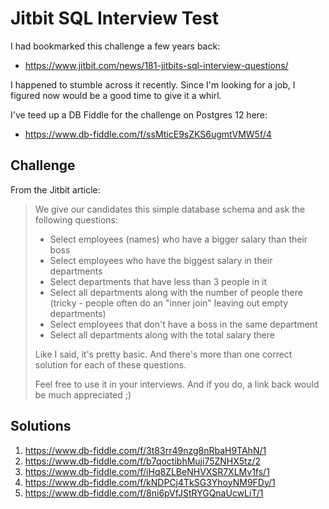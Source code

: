 # Jitbit SQL Interview Test
I had bookmarked this challenge a few years back:

- https://www.jitbit.com/news/181-jitbits-sql-interview-questions/

I happened to stumble across it recently. Since I'm looking for a job, I figured now would be a good time to give it a whirl.

I've teed up a DB Fiddle for the challenge on Postgres 12 here:

- https://www.db-fiddle.com/f/ssMticE9sZKS6ugmtVMW5f/4


## Challenge
From the Jitbit article:

>We give our candidates this simple database schema and ask the following questions:
>
>- Select employees (names) who have a bigger salary than their boss
>- Select employees who have the biggest salary in their departments
>- Select departments that have less than 3 people in it
>- Select all departments along with the number of people there (tricky - people often do an "inner join" leaving out empty departments)
>- Select employees that don't have a boss in the same department
>- Select all departments along with the total salary there
>
>Like I said, it's pretty basic. And there's more than one correct solution for each of these questions.
>
>Feel free to use it in your interviews. And if you do, a link back would be much appreciated ;)


## Solutions

1. https://www.db-fiddle.com/f/3t83rr49nzg8nRbaH9TAhN/1
2. https://www.db-fiddle.com/f/b7qoctibhMuji75ZNHX5tz/2
3. https://www.db-fiddle.com/f/iHq8ZLBeNHVXSR7XLMv1fs/1
4. https://www.db-fiddle.com/f/kNDPCj4TkSG3YhoyNM9FDy/1
5. https://www.db-fiddle.com/f/8ni6pVfJStRYGQnaUcwLiT/1
